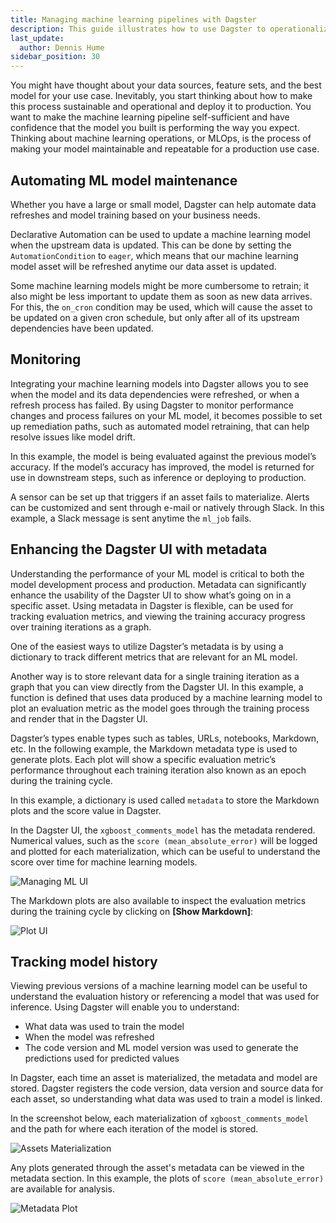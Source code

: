 ```yaml
---
title: Managing machine learning pipelines with Dagster
description: This guide illustrates how to use Dagster to operationalize your machine learning pipeline
last_update:
  author: Dennis Hume
sidebar_position: 30
---
```


You might have thought about your data sources, feature sets, and the best model for your use case. Inevitably, you start thinking about how to make this process sustainable and operational and deploy it to production. You want to make the machine learning pipeline self-sufficient and have confidence that the model you built is performing the way you expect. Thinking about machine learning operations, or MLOps, is the process of making your model maintainable and repeatable for a production use case.

## Automating ML model maintenance

Whether you have a large or small model, Dagster can help automate data refreshes and model training based on your business needs.

Declarative Automation can be used to update a machine learning model when the upstream data is updated. This can be done by setting the `AutomationCondition` to `eager`, which means that our machine learning model asset will be refreshed anytime our data asset is updated.

<CodeExample path="docs_snippets/docs_snippets/guides/dagster/managing_ml/managing_ml_code.py" language="python" lineStart="4" lineEnd="13"/>

Some machine learning models might be more cumbersome to retrain; it also might be less important to update them as soon as new data arrives. For this, the `on_cron` condition may be used, which will cause the asset to be updated on a given cron schedule, but only after all of its upstream dependencies have been updated.

<CodeExample path="docs_snippets/docs_snippets/guides/dagster/managing_ml/managing_ml_code.py" language="python" lineStart="19" lineEnd="28"/>

## Monitoring

Integrating your machine learning models into Dagster allows you to see when the model and its data dependencies were refreshed, or when a refresh process has failed. By using Dagster to monitor performance changes and process failures on your ML model, it becomes possible to set up remediation paths, such as automated model retraining, that can help resolve issues like model drift.

In this example, the model is being evaluated against the previous model’s accuracy. If the model’s accuracy has improved, the model is returned for use in downstream steps, such as inference or deploying to production.

<CodeExample path="docs_snippets/docs_snippets/guides/dagster/managing_ml/managing_ml_code.py" language="python" lineStart="35" lineEnd="73"/>

A sensor can be set up that triggers if an asset fails to materialize. Alerts can be customized and sent through e-mail or natively through Slack. In this example, a Slack message is sent anytime the `ml_job` fails.

<CodeExample path="docs_snippets/docs_snippets/guides/dagster/managing_ml/managing_ml_code.py" language="python" lineStart="87" lineEnd="106"/>

## Enhancing the Dagster UI with metadata

Understanding the performance of your ML model is critical to both the model development process and production. Metadata can significantly enhance the usability of the Dagster UI to show what’s going on in a specific asset. Using metadata in Dagster is flexible, can be used for tracking evaluation metrics, and viewing the training accuracy progress over training iterations as a graph.

One of the easiest ways to utilize Dagster’s metadata is by using a dictionary to track different metrics that are relevant for an ML model.

Another way is to store relevant data for a single training iteration as a graph that you can view directly from the Dagster UI. In this example, a function is defined that uses data produced by a machine learning model to plot an evaluation metric as the model goes through the training process and render that in the Dagster UI.

Dagster’s <PyObject object="MetadataValue" /> types enable types such as tables, URLs, notebooks, Markdown, etc. In the following example, the Markdown metadata type is used to generate plots. Each plot will show a specific evaluation metric’s performance throughout each training iteration also known as an epoch during the training cycle.

<CodeExample path="docs_snippets/docs_snippets/guides/dagster/managing_ml/managing_ml_code.py" language="python" lineStart="101" lineEnd="116"/>

In this example, a dictionary is used called `metadata` to store the Markdown plots and the score value in Dagster.

<CodeExample path="docs_snippets/docs_snippets/guides/dagster/managing_ml/managing_ml_code.py" language="python" lineStart="127" lineEnd="158"/>

In the Dagster UI, the `xgboost_comments_model` has the metadata rendered. Numerical values, such as the `score (mean_absolute_error)` will be logged and plotted for each materialization, which can be useful to understand the score over time for machine learning models.

![Managing ML UI](/images/tutorial/machine-learning-pipelines/managing-ml-ui.png)

The Markdown plots are also available to inspect the evaluation metrics during the training cycle by clicking on **\[Show Markdown]**:

![Plot UI](/images/tutorial/machine-learning-pipelines/plot-ui.png)

## Tracking model history

Viewing previous versions of a machine learning model can be useful to understand the evaluation history or referencing a model that was used for inference. Using Dagster will enable you to understand:

- What data was used to train the model
- When the model was refreshed
- The code version and ML model version was used to generate the predictions used for predicted values

In Dagster, each time an asset is materialized, the metadata and model are stored. Dagster registers the code version, data version and source data for each asset, so understanding what data was used to train a model is linked.

In the screenshot below, each materialization of `xgboost_comments_model` and the path for where each iteration of the model is stored.

![Assets Materialization](/images/tutorial/machine-learning-pipelines/assets-materilization.png)

Any plots generated through the asset's metadata can be viewed in the metadata section. In this example, the plots of `score (mean_absolute_error)` are available for analysis.

![Metadata Plot](/images/tutorial/machine-learning-pipelines/metadata-plot.png)